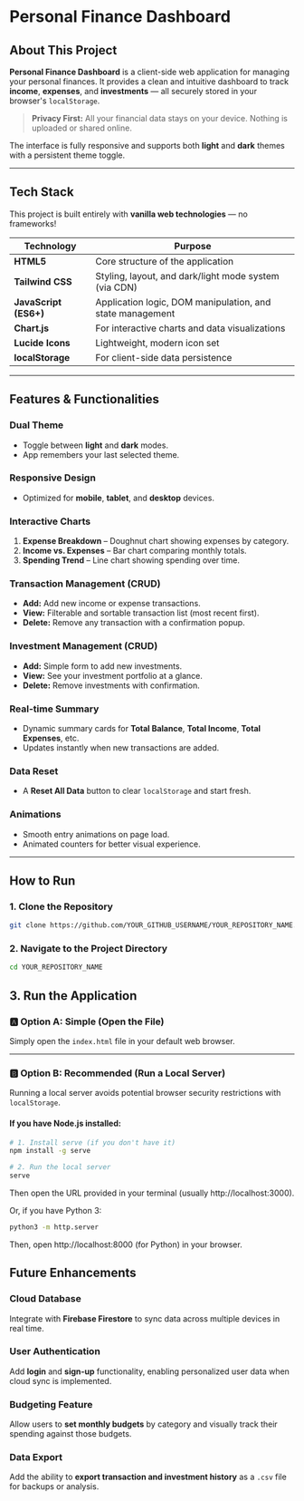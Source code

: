 # Personal Finance Dashboard

## About This Project

**Personal Finance Dashboard** is a client-side web application for managing your personal finances. It provides a clean and intuitive dashboard to track **income**, **expenses**, and **investments** — all securely stored in your browser's `localStorage`.

> **Privacy First:** All your financial data stays on your device. Nothing is uploaded or shared online.

The interface is fully responsive and supports both **light** and **dark** themes with a persistent theme toggle.

---

## Tech Stack

This project is built entirely with **vanilla web technologies** — no frameworks!

| Technology | Purpose |
|-------------|----------|
| **HTML5** | Core structure of the application |
| **Tailwind CSS** | Styling, layout, and dark/light mode system (via CDN) |
| **JavaScript (ES6+)** | Application logic, DOM manipulation, and state management |
| **Chart.js** | For interactive charts and data visualizations |
| **Lucide Icons** | Lightweight, modern icon set |
| **localStorage** | For client-side data persistence |

---

## Features & Functionalities

### Dual Theme
- Toggle between **light** and **dark** modes.  
- App remembers your last selected theme.

### Responsive Design
- Optimized for **mobile**, **tablet**, and **desktop** devices.

### Interactive Charts
1. **Expense Breakdown** – Doughnut chart showing expenses by category.  
2. **Income vs. Expenses** – Bar chart comparing monthly totals.  
3. **Spending Trend** – Line chart showing spending over time.

### Transaction Management (CRUD)
- **Add:** Add new income or expense transactions.  
- **View:** Filterable and sortable transaction list (most recent first).  
- **Delete:** Remove any transaction with a confirmation popup.

### Investment Management (CRUD)
- **Add:** Simple form to add new investments.  
- **View:** See your investment portfolio at a glance.  
- **Delete:** Remove investments with confirmation.

### Real-time Summary
- Dynamic summary cards for **Total Balance**, **Total Income**, **Total Expenses**, etc.  
- Updates instantly when new transactions are added.

### Data Reset
- A **Reset All Data** button to clear `localStorage` and start fresh.

### Animations
- Smooth entry animations on page load.  
- Animated counters for better visual experience.

---

## How to Run

### 1. Clone the Repository

```bash
git clone https://github.com/YOUR_GITHUB_USERNAME/YOUR_REPOSITORY_NAME.git
```
### 2. Navigate to the Project Directory

```bash
cd YOUR_REPOSITORY_NAME
```

## 3. Run the Application

### 🅰 Option A: Simple (Open the File)

Simply open the `index.html` file in your default web browser.

---

### 🅱 Option B: Recommended (Run a Local Server)

Running a local server avoids potential browser security restrictions with `localStorage`.

#### If you have Node.js installed:

```bash
# 1. Install serve (if you don't have it)
npm install -g serve

# 2. Run the local server
serve
```
Then open the URL provided in your terminal (usually http://localhost:3000).

Or, if you have Python 3:
```bash
python3 -m http.server
```
Then, open http://localhost:8000 (for Python) in your browser.


## Future Enhancements

### Cloud Database
Integrate with **Firebase Firestore** to sync data across multiple devices in real time.

### User Authentication
Add **login** and **sign-up** functionality, enabling personalized user data when cloud sync is implemented.

### Budgeting Feature
Allow users to **set monthly budgets** by category and visually track their spending against those budgets.

### Data Export
Add the ability to **export transaction and investment history** as a `.csv` file for backups or analysis.
